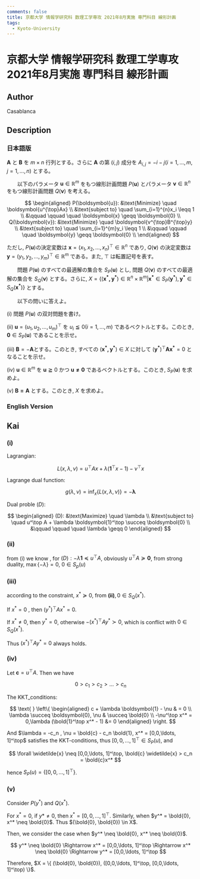 ```yaml
---
comments: false
title: 京都大学 情報学研究科 数理工学専攻 2021年8月実施 専門科目 線形計画
tags:
  - Kyoto-University
---
```

# 京都大学 情報学研究科 数理工学専攻 2021年8月実施 専門科目 線形計画

## **Author**
Casablanca

## **Description**
### 日本語版
$\boldsymbol{A}$ と $\boldsymbol{B}$ を $m \times n$ 行列とする。さらに $\boldsymbol{A}$ の第 $(i,j)$ 成分を $A_{i,j} = -i-j(i = 1,\dots,m,j = 1,\dots,n)$ とする。

&emsp;&emsp;以下のパラメータ $\boldsymbol{u} \in \mathbb{R}^m$ をもつ線形計画問題 $P(\boldsymbol{u})$ とパラメータ $\boldsymbol{v} \in \mathbb{R}^n$ をもつ線形計画問題 $Q(\boldsymbol{v})$ を考える。

$$
\begin{aligned}
P(\boldsymbol{u}): &\text{Minimize} \quad \boldsymbol{u^{\top}Ax} \\
&\text{subject to} \quad \sum_{i=1}^{n}x_i \leqq 1 \\
&\qquad \qquad \quad \boldsymbol{x} \geqq \boldsymbol{0} \\
Q(\boldsymbol{v}): &\text{Minimize} \quad \boldsymbol{v^{\top}B^{\top}y} \\
&\text{subject to} \quad \sum_{i=1}^{m}y_i \leqq 1 \\
&\qquad \qquad \quad \boldsymbol{y} \geqq \boldsymbol{0} \\
\end{aligned}
$$

ただし, $P(\boldsymbol{u})$の決定変数は $\boldsymbol{x} = (x_1,x_2,\dots,x_n)^{\top} \in \mathbb{R}^n$ であり, $Q(\boldsymbol{v})$ の決定変数は $\boldsymbol{y} = (y_1,y_2,\dots,y_m)^{\top} \in \mathbb{R}^m$ である。また, $\top$ は転置記号を表す。

&emsp;&emsp;問題 $P(\boldsymbol{u})$ のすべての最適解の集合を $S_P(\boldsymbol{u})$ とし, 問題 $Q(\boldsymbol{v})$ のすべての最適解の集合を $S_Q(\boldsymbol{v})$ とする。さらに, $X = \{(\boldsymbol{x^*,y^*}) \in \mathbb{R}^n \times \mathbb{R}^m |\boldsymbol{x^*} \in S_P(\boldsymbol{y^*}),\boldsymbol{y^*} \in S_Q(\boldsymbol{x^*})\}$ とする。

&emsp;&emsp;以下の問いに答えよ。

(i) 問題 $P(\boldsymbol{u})$ の双対問題を書け。

(ii) $\boldsymbol{u} = (u_1,u_2,\dots,u_m)^{\top}$ を $u_i \leqq 0 (i = 1,\dots,m)$ であるベクトルとする。このとき,  $\boldsymbol{0} \in S_P(\boldsymbol{u})$ であることを示せ。

(iii) $\boldsymbol{B} = -\boldsymbol{A}$とする。このとき, すべての $(\boldsymbol{x^*,y^*}) \in X$ に対して $(\boldsymbol{y^*})^{\top}\boldsymbol{Ax^*} = 0$ となることを示せ。

(iv) $\boldsymbol{u} \in \mathbb{R}^m$ を $\boldsymbol{u} \geqq 0$ かつ $\boldsymbol{u \neq 0}$ であるベクトルとする。このとき, $S_P(\boldsymbol{u})$ を求めよ。

(v) $\boldsymbol{B = A}$ とする。このとき, $X$ を求めよ。

### English Version


## **Kai**
### (i)
Lagrangian:

$$
L(x, \lambda, \nu) = u^\top Ax + \lambda(\mathbf{1}^\top x - 1) - \nu^\top x
$$

Lagrange dual function:

$$
g(\lambda, \nu) = \inf_{x} \{ L(x,\lambda, \nu) \} = - \boldsymbol{\lambda}
$$

Dual proble $(D)$:

$$
\begin{aligned}
(D): &\text{Maximize} \quad \lambda \\
&\text{subject to} \quad u^\top A + \lambda \boldsymbol{1}^\top \succeq \boldsymbol{0} \\
&\qquad \qquad \quad \lambda \geqq 0
\end{aligned}
$$

### (ii)
from (i) we know , for $(D): -\lambda \boldsymbol{1} \preceq u^\top A$,
obviously $u^\top A \succeq \boldsymbol{0}$, from strong duality, $\max \{- \lambda\} = 0$, $0 \in S_p(u)$

### (iii)
according to the constraint, $x^* \succeq 0$, from $\boldsymbol{(ii)}, 0 \in S_Q(x^*)$.

If $x^* = 0$ , then $(y^*)^\top Ax^* = 0$.

If $x^* \neq 0$, then $y^* = 0$, otherwise $-(x^*)^\top A y^* \succ 0$, which is conflict with $0 \in S_Q(x^*)$.

Thus $(x^*)^\top A y^* = 0$ always holds.

### (iv)
Let $\boldsymbol{c} = u^\top A$. Then we have

$$
0 > c_1 > c_2 > \ldots > c_n
$$

The KKT_conditions:

$$
\text{ } \left\{
\begin{aligned}
c + \lambda \boldsymbol{1} - \nu & = 0 \\
\lambda \succeq \boldsymbol{0}, \nu   & \succeq \bold{0} \\
 -\nu^\top x^*  = 0,\lambda (\bold{1}^\top x^* - 1) &= 0
\end{aligned}
\right.
$$

And $\lambda = -c_n , \nu = \bold{c} - c_n \bold{1}, x^* = [0,0,\ldots, 1]^\top$ satisfies the KKT-conditions,
thus $[0,0,\ldots, 1]^\top \in S_P(u)$,
and

$$
\forall \widetilde{x} \neq [0,0,\ldots, 1]^\top, \bold{c} \widetilde{x} > c_n = \bold{c}x^*
$$

hence $S_P(u) = \{ [0,0,\ldots, 1]^\top \}$.

### (v)
Consider $P(y^*)$ and $Q(x^*)$.

For $x^* = 0$, if $y* \neq 0$, then $x^* = [0,0,\ldots, 1]^\top$. Similarly, when $y^* = \bold{0}, x^* \neq \bold{0}$.
Thus $(\bold{0}, \bold{0}) \in X$.

Then, we consider the case when $y^* \neq \bold{0}, x^* \neq \bold{0}$.

$$
y^* \neq \bold{0} \Rightarrow x^* = [0,0,\ldots, 1]^\top \Rightarrow x^* \neq \bold{0} \Rightarrow y^* = [0,0,\ldots, 1]^\top
$$

Therefore, $X = \{ (\bold{0}, \bold{0}), ([0,0,\ldots, 1]^\top, [0,0,\ldots, 1]^\top) \}$.
